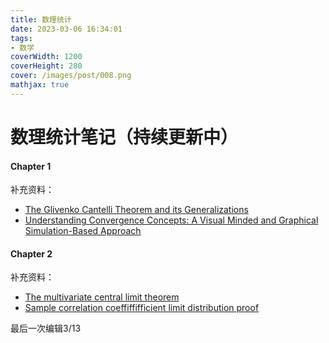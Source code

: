 ```yaml
---
title: 数理统计
date: 2023-03-06 16:34:01
tags:
- 数学
coverWidth: 1200
coverHeight: 280
cover: /images/post/008.png
mathjax: true
---
```


# 数理统计笔记（持续更新中）

#### Chapter 1

补充资料：

- [The Glivenko Cantelli Theorem and its Generalizations](https://blog.adydio.top/files/The+Glivenko+Cantelli+Theorem+and+its+Generalizations.pdf)
- [Understanding Convergence Concepts: A Visual Minded and Graphical Simulation-Based Approach](https://blog.adydio.top/files/Understanding+Convergence+Concepts+A+Visual+Minded+and+Graphical+Simulation+Based+Approach.pdf)

#### Chapter 2

补充资料：

- [The multivariate central limit theorem](https://blog.adydio.top/files/Multivariate+Central+limit+theorem.pdf)
- [Sample correlation coeffiffifficient limit distribution proof](https://blog.adydio.top/files/Sample+correlation+coefficient+limit+distribution+proof.pdf)

最后一次编辑3/13

